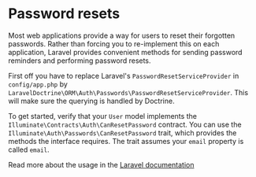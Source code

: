 # Password resets

Most web applications provide a way for users to reset their forgotten passwords. Rather than forcing you to re-implement this on each application,
Laravel provides convenient methods for sending password reminders and performing password resets.

First off you have to replace Laravel's `PasswordResetServiceProvider` in `config/app.php` by `LaravelDoctrine\ORM\Auth\Passwords\PasswordResetServiceProvider`. This will make sure the querying is handled by Doctrine.

To get started, verify that your `User` model implements the `Illuminate\Contracts\Auth\CanResetPassword` contract. You can use the `Illuminate\Auth\Passwords\CanResetPassword` 
trait, which provides the methods the interface requires. The trait assumes your `email` property is called `email`.

Read more about the usage in the [Laravel documentation](https://laravel.com/docs/passwords)
